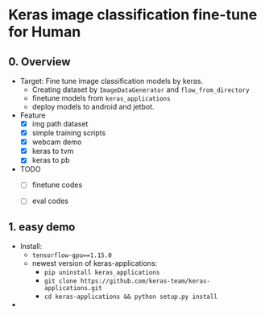 # Keras image classification fine-tune for Human

## 0. Overview
+ Target: Fine tune image classification models by keras.
  + Creating dataset by `ImageDataGenerator` and `flow_from_directory`
  + finetune models from `keras_applications`
  + deploy models to android and jetbot.
+ Feature
  + [x] img path dataset
  + [x] simple training scripts
  + [x] webcam demo
  + [x] keras to tvm
  + [x] keras to pb
+ TODO
  + [ ] finetune codes
  + [ ] eval codes


## 1. easy demo
+ Install:
  + `tensorflow-gpu==1.15.0`
  + newest version of keras-applications:
    + `pip uninstall keras_applications`
    + `git clone https://github.com/keras-team/keras-applications.git`
    + `cd keras-applications && python setup.py install`
+ 